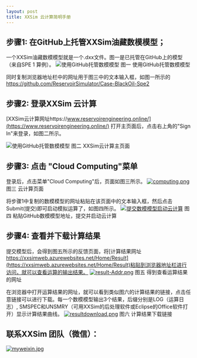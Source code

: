 ```yaml
---
layout: post
title: XXSim 云计算简明手册
---
```


## 步骤1: 在GitHub上托管XXSim油藏数模模型；
一个XXSim油藏数模模型就是一个.dxx文件。图一是已托管在GitHub上的模型（来自SPE 1 算例）。
![使用GitHub托管数模模型](https://i.postimg.cc/Y2x2cN3x/githubcase.png "GitHub示例")
图一 使用GitHub托管数模模型

同时复制浏览器地址栏中的网址用于图三中的文本输入框，如图一所示的 https://github.com/ReservoirSimulator/Case-BlackOil-Spe2

## 步骤2: 登录XXSim 云计算
[XXSim云计算网址https://www.reservoirengineering.online/](https://www.reservoirengineering.online/)
打开主页面后，点击右上角的"Sign In"来登录，如图二所示。

![使用GitHub托管数模模型](https://i.postimg.cc/3Rw69V9G/home.png "主页面")
图二  XXSim云计算主页面



## 步骤3: 点击 "Cloud Computing"菜单
登录后，点击菜单"Cloud Computing"后，页面如图三所示。
[![computing.png](https://i.postimg.cc/6QQV2XYD/computing.png)](https://postimg.cc/YvJLZJc3)
图三  云计算页面

将步骤1中复制的数模模型的网址粘贴在该页面中的文本输入框，然后点击Submit(提交)即可启动模拟运算了，如图四所示。
[![提交数模模型启动云计算](https://i.postimg.cc/pLMRLVXL/submit.png)](https://postimg.cc/ppCg0HFw)
图四  粘贴GitHub数模模型地址，提交并启动云计算

## 步骤4: 查看并下载计算结果
提交模型后，会得到图五所示的反馈页面，将[计算结果网址 https://xxsimweb.azurewebsites.net/Home/Result](https://xxsimweb.azurewebsites.net/Home/Result)粘贴到浏览器地址栏进行访问，就可以查看运算的输出结果。
[![result-Addr.png](https://i.postimg.cc/N0cg0sDx/result-Addr.png)](https://postimg.cc/4YWCLTrK)
图五  得到查看运算结果的网址

在浏览器中打开运算结果的网址，就可以看到类似图六的计算结果的链接，点击任意链接可以进行下载。每一个数模模型输出3个结果，后缀分别是LOG（运算日志）, SMSPEC和UNSMRY（可用XXSim的后处理软件或Eclipse的Office软件打开）显示计算结果曲线。
[![resultdownload.png](https://i.postimg.cc/MHN2qGr1/resultdownload.png)](https://postimg.cc/n94w1nxL)
图六  计算结果下载链接

## 联系XXSim 团队（微信）：

[![myweixin.jpg](https://i.postimg.cc/KvBGtmPq/myweixin.jpg)](https://postimg.cc/KRch2SsB)